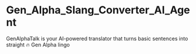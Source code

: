 # Gen_Alpha_Slang_Converter_AI_Agent
GenAlphaTalk is your AI-powered translator that turns basic sentences into straight 🔥 Gen Alpha lingo
